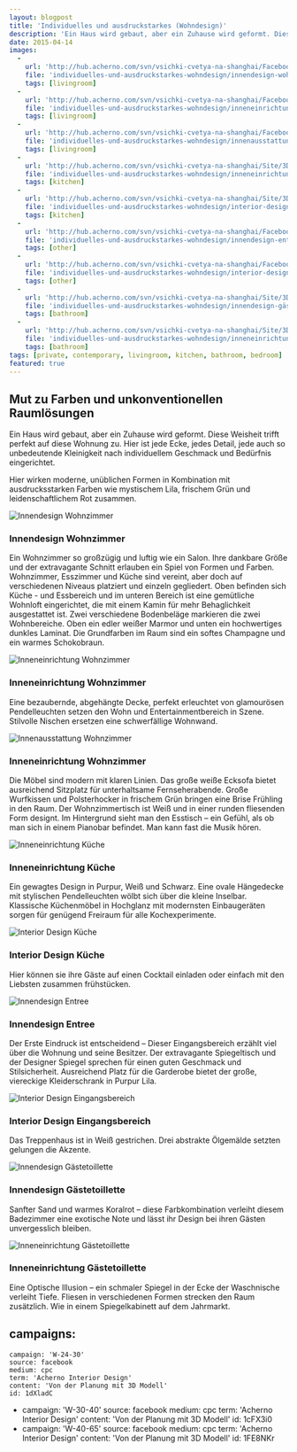 ```yaml
---
layout: blogpost
title: 'Individuelles und ausdruckstarkes (Wohndesign)'
description: 'Ein Haus wird gebaut, aber ein Zuhause wird geformt. Diese Weisheit trifft perfekt auf diese Wohnung zu. Hier ist jede Ecke, jedes Detail, jede auch so unbedeutende Kleinigkeit nach individuellem Geschmack und Bedürfnis eingerichtet. '
date: 2015-04-14
images:
  -
    url: 'http://hub.acherno.com/svn/vsichki-cvetya-na-shanghai/Facebook/2.23-h_f.jpg'
    file: 'individuelles-und-ausdruckstarkes-wohndesign/innendesign-wohnzimmer.jpg'
    tags: [livingroom]
  -
    url: 'http://hub.acherno.com/svn/vsichki-cvetya-na-shanghai/Facebook/2.21-h_f.jpg'
    file: 'individuelles-und-ausdruckstarkes-wohndesign/inneneinrichtung-wohnzimmer.jpg'
    tags: [livingroom]
  -
    url: 'http://hub.acherno.com/svn/vsichki-cvetya-na-shanghai/Facebook/2.22-h_f.jpg'
    file: 'individuelles-und-ausdruckstarkes-wohndesign/innenausstattung-wohnzimmer.jpg'
    tags: [livingroom]
  -
    url: 'http://hub.acherno.com/svn/vsichki-cvetya-na-shanghai/Site/3D/2.05-h_F.jpg'
    file: 'individuelles-und-ausdruckstarkes-wohndesign/inneneinrichtung-küche.jpg'
    tags: [kitchen]
  -
    url: 'http://hub.acherno.com/svn/vsichki-cvetya-na-shanghai/Site/3D/2.04-h_F.jpg'
    file: 'individuelles-und-ausdruckstarkes-wohndesign/interior-design-küche.jpg'
    tags: [kitchen]
  -
    url: 'http://hub.acherno.com/svn/vsichki-cvetya-na-shanghai/Facebook/1.06-stairs_f.jpg'
    file: 'individuelles-und-ausdruckstarkes-wohndesign/innendesign-entree.jpg'
    tags: [other]
  -
    url: 'http://hub.acherno.com/svn/vsichki-cvetya-na-shanghai/Facebook/1.07-stairs_f.jpg'
    file: 'individuelles-und-ausdruckstarkes-wohndesign/interior-design-eingangsbereich.jpg'
    tags: [other]
  -
    url: 'http://hub.acherno.com/svn/vsichki-cvetya-na-shanghai/Site/3D/3.02-t_F.jpg'
    file: 'individuelles-und-ausdruckstarkes-wohndesign/innendesign-gästetoillette.jpg'
    tags: [bathroom]
  -
    url: 'http://hub.acherno.com/svn/vsichki-cvetya-na-shanghai/Site/3D/3.01-t_F.jpg'
    file: 'individuelles-und-ausdruckstarkes-wohndesign/inneneinrichtung-gästetoillette.jpg'
    tags: [bathroom]
tags: [private, contemporary, livingroom, kitchen, bathroom, bedroom]
featured: true
---
```

## Mut zu Farben und **unkonventionellen Raumlösungen**
Ein Haus wird gebaut, aber ein Zuhause wird geformt. Diese Weisheit trifft perfekt auf diese Wohnung zu. Hier ist jede Ecke, jedes Detail, jede auch so unbedeutende Kleinigkeit nach individuellem Geschmack und Bedürfnis eingerichtet.

Hier wirken moderne, unüblichen Formen in Kombination mit ausdrucksstarken Farben wie mystischem Lila, frischem Grün und leidenschaftlichem Rot zusammen.

![Innendesign Wohnzimmer](individuelles-und-ausdruckstarkes-wohndesign/innendesign-wohnzimmer.jpg)
### Innendesign **Wohnzimmer**

Ein Wohnzimmer so großzügig und luftig wie ein Salon. Ihre dankbare Größe und der extravagante Schnitt erlauben ein Spiel von Formen und Farben. Wohnzimmer, Esszimmer und Küche sind vereint, aber doch auf verschiedenen Niveaus platziert und einzeln gegliedert. Oben befinden sich Küche - und Essbereich und im unteren Bereich ist eine gemütliche Wohnloft eingerichtet, die mit einem Kamin für mehr Behaglichkeit ausgestattet ist. Zwei verschiedene Bodenbeläge markieren die zwei Wohnbereiche. Oben ein edler weißer Marmor und unten ein hochwertiges dunkles Laminat. Die Grundfarben im Raum sind ein softes Champagne und ein warmes Schokobraun.

![Inneneinrichtung Wohnzimmer](individuelles-und-ausdruckstarkes-wohndesign/inneneinrichtung-wohnzimmer.jpg)
### Inneneinrichtung **Wohnzimmer**

Eine bezaubernde, abgehängte Decke, perfekt erleuchtet von glamourösen Pendelleuchten setzen den Wohn und Entertainmentbereich in Szene. Stilvolle Nischen ersetzen eine schwerfällige Wohnwand.

![Innenausstattung Wohnzimmer](individuelles-und-ausdruckstarkes-wohndesign/innenausstattung-wohnzimmer.jpg)
### Inneneinrichtung **Wohnzimmer**

Die Möbel sind modern mit klaren Linien. Das große weiße Ecksofa bietet ausreichend Sitzplatz für unterhaltsame Fernseherabende. Große Wurfkissen und Polsterhocker in frischem Grün bringen eine Brise Frühling in den Raum. Der Wohnzimmertisch ist Weiß und in einer runden fliesenden  Form  designt. Im Hintergrund sieht man den Esstisch – ein Gefühl, als ob man sich in einem Pianobar befindet. Man kann fast die Musik hören.

![Inneneinrichtung Küche](individuelles-und-ausdruckstarkes-wohndesign/inneneinrichtung-küche.jpg)
### Inneneinrichtung **Küche**

Ein gewagtes Design in Purpur, Weiß und Schwarz. Eine ovale Hängedecke mit stylischen Pendelleuchten wölbt sich über die kleine Inselbar. Klassische Küchenmöbel in Hochglanz mit modernsten Einbaugeräten sorgen für genügend Freiraum für alle Kochexperimente.

![Interior Design Küche](individuelles-und-ausdruckstarkes-wohndesign/interior-design-küche.jpg)
### Interior Design **Küche**

Hier können sie ihre Gäste auf einen Cocktail einladen oder einfach mit den Liebsten zusammen frühstücken. 

![Innendesign Entree](individuelles-und-ausdruckstarkes-wohndesign/innendesign-entree.jpg)
### Innendesign **Entree**

Der Erste Eindruck ist entscheidend – Dieser Eingangsbereich erzählt viel über die Wohnung und seine Besitzer. Der extravagante Spiegeltisch und der Designer Spiegel sprechen für einen guten Geschmack und Stilsicherheit. Ausreichend Platz für die Garderobe bietet der große, viereckige Kleiderschrank in Purpur Lila.

![Interior Design Eingangsbereich](individuelles-und-ausdruckstarkes-wohndesign/interior-design-Eingangsbereich.jpg)
### Interior Design **Eingangsbereich**

Das Treppenhaus ist in Weiß gestrichen. Drei abstrakte Ölgemälde setzten gelungen die Akzente.

![Innendesign Gästetoillette](individuelles-und-ausdruckstarkes-wohndesign/innendesign-gästetoillette.jpg)
### Innendesign **Gästetoillette**

Sanfter Sand und warmes Koralrot – diese Farbkombination verleiht diesem Badezimmer eine exotische Note und lässt ihr Design bei ihren Gästen unvergesslich bleiben.

![Inneneinrichtung Gästetoillette](individuelles-und-ausdruckstarkes-wohndesign/inneneinrichtung-gästetoillette.jpg)
### Inneneinrichtung **Gästetoillette**

Eine Optische Illusion – ein schmaler Spiegel in der Ecke der Waschnische verleiht Tiefe. Fliesen in verschiedenen Formen strecken den Raum zusätzlich. Wie in einem Spiegelkabinett auf dem Jahrmarkt.

campaigns:
  -
    campaign: 'W-24-30' 
    source: facebook
    medium: cpc
    term: 'Acherno Interior Design'
    content: 'Von der Planung mit 3D Modell'
    id: 1dXladC
  -
    campaign: 'W-30-40' 
    source: facebook
    medium: cpc
    term: 'Acherno Interior Design'
    content: 'Von der Planung mit 3D Modell'
    id: 1cFX3i0
  -
    campaign: 'W-40-65' 
    source: facebook
    medium: cpc
    term: 'Acherno Interior Design'
    content: 'Von der Planung mit 3D Modell'
    id: 1FE8NKr
